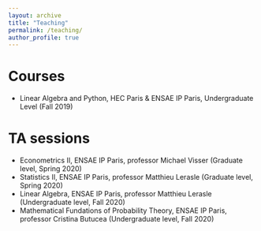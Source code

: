 ```yaml
---
layout: archive
title: "Teaching"
permalink: /teaching/
author_profile: true
---
```


# Courses

- Linear Algebra and Python, HEC Paris & ENSAE IP Paris, Undergraduate Level (Fall 2019)

# TA sessions

- Econometrics II, ENSAE IP Paris, professor Michael Visser (Graduate level, Spring 2020)
- Statistics II, ENSAE IP Paris, professor Matthieu Lerasle (Graduate level, Spring 2020)
- Linear Algebra, ENSAE IP Paris, professor Matthieu Lerasle (Undergraduate level, Fall 2020)
- Mathematical Fundations of Probability Theory, ENSAE IP Paris, professor Cristina Butucea (Undergraduate level, Fall 2020)
